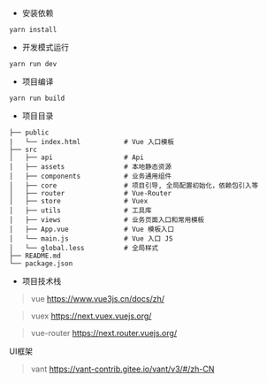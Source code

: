 - 安装依赖
```
yarn install
```

- 开发模式运行
```
yarn run dev
```

- 项目编译
```
yarn run build
```


- 项目目录

```
├── public
|   └── index.html           # Vue 入口模板
├── src
│   ├── api                  # Api
│   ├── assets               # 本地静态资源
│   ├── components           # 业务通用组件
│   ├── core                 # 项目引导, 全局配置初始化，依赖包引入等
│   ├── router               # Vue-Router
│   ├── store                # Vuex
│   ├── utils                # 工具库
│   ├── views                # 业务页面入口和常用模板
│   ├── App.vue              # Vue 模板入口
│   └── main.js              # Vue 入口 JS
│   └── global.less          # 全局样式
├── README.md
└── package.json
```

- 项目技术栈

>vue
https://www.vue3js.cn/docs/zh/

>vuex
https://next.vuex.vuejs.org/

>vue-router
https://next.router.vuejs.org/

UI框架
>vant
https://vant-contrib.gitee.io/vant/v3/#/zh-CN
